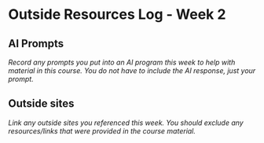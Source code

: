 # Outside Resources Log - Week 2


## AI Prompts
_Record any prompts you put into an AI program this week to help with material in this course. You do not have to include the AI response, just your prompt._

## Outside sites
_Link any outside sites you referenced this week. You should exclude any resources/links that were provided in the course material._

